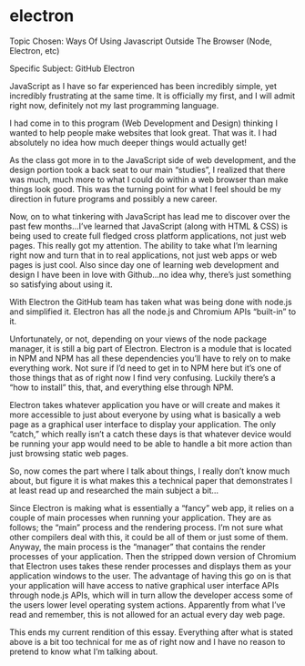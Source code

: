 # electron

Topic Chosen: Ways Of Using Javascript Outside The Browser (Node, Electron, etc)

Specific Subject: GitHub Electron

JavaScript as I have so far experienced has been incredibly simple, yet incredibly frustrating at the same time. It is officially my first, and I will admit right now, definitely not my last programming language. 

I had come in to this program (Web Development and Design) thinking I wanted to help people make websites that look great. That was it. I had absolutely no idea how much deeper things would actually get! 

As the class got more in to the JavaScript side of web development, and the design portion took a back seat to our main “studies”, I realized that there was much, much more to what I could do within a web browser than make things look good. This was the turning point for what I feel should be my direction in future programs and possibly a new career. 

Now, on to what tinkering with JavaScript has lead me to discover over the past few months…I’ve learned that JavaScript (along with HTML & CSS) is being used to create full fledged cross platform applications, not just web pages. This really got my attention. The ability to take what I’m learning right now and turn that in to real applications, not just web apps or web pages is just cool. Also since day one of learning web development and design I have been in love with Github…no idea why, there’s just something so satisfying about using it.

With Electron the GitHub team has taken what was being done with node.js and simplified it. Electron has all the node.js and Chromium APIs “built-in” to it. 

Unfortunately, or not, depending on your views of the node package manager, it is still a big part of Electron. Electron is a module that is located in NPM and NPM has all these dependencies you’ll have to rely on to make everything work. Not sure if I’d need to get in to NPM here but it’s one of those things that as of right now I find very confusing. Luckily there’s a “how to install” this, that, and everything else through NPM.

Electron takes whatever application you have or will create and makes it more accessible to just about everyone by using what is basically a web page as a graphical user interface to display your application. The only “catch,” which really isn’t a catch these days is that whatever device would be running your app would need to be able to handle a bit more action than just browsing static web pages.

So, now comes the part where I talk about things, I really don’t know much about, but figure it is what makes this a technical paper that demonstrates I at least read up and researched the main subject a bit…

Since Electron is making what is essentially a “fancy” web app, it relies on a couple of main processes when running your application. They are as follows; the “main” process and the rendering process. I’m not sure what other compilers deal with this, it could be all of them or just some of them. Anyway, the main process is the “manager” that contains the render processes of your application. Then the stripped down version of Chromium that Electron uses takes these render processes and displays them as your application windows to the user. The advantage of having this go on is that your application will have access to native graphical user interface APIs through node.js APIs, which will in turn allow the developer access some of the users lower level operating system actions. Apparently from what I’ve read and remember, this is not allowed for an actual every day web page.

This ends my current rendition of this essay. Everything after what is stated above is a bit too technical for me as of right now and I have no reason to pretend to know what I’m talking about.

